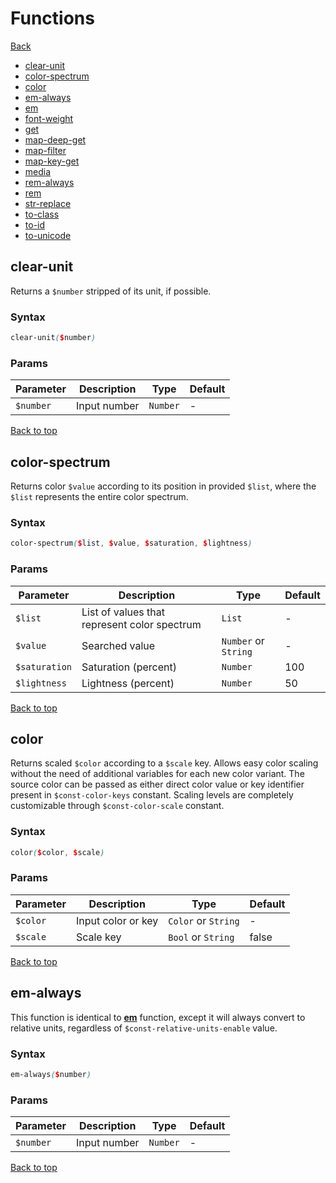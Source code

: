 # Functions

[Back](./#contents)

- [clear-unit](#clear-unit)
- [color-spectrum](#color-spectrum)
- [color](#color)
- [em-always](#em-always)
- [em](#em)
- [font-weight](#font-weight)
- [get](#get)
- [map-deep-get](#map-deep-get)
- [map-filter](#map-filter)
- [map-key-get](#map-key-get)
- [media](#media)
- [rem-always](#rem-always)
- [rem](#rem)
- [str-replace](#str-replace)
- [to-class](#to-class)
- [to-id](#to-id)
- [to-unicode](#to-unicode)

## clear-unit

Returns a `$number` stripped of its unit, if possible.

### Syntax

```scss
clear-unit($number)
```

### Params

| Parameter | Description  | Type     | Default |
| --------- | ------------ | -------- | ------- |
| `$number` | Input number | `Number` | -       |

[Back to top](#constants)

## color-spectrum

Returns color `$value` according to its position in provided `$list`, where the `$list` represents the entire color spectrum.

### Syntax

```scss
color-spectrum($list, $value, $saturation, $lightness)
```

### Params

| Parameter     | Description                                  | Type                 | Default |
| ------------- | -------------------------------------------- | -------------------- | ------- |
| `$list`       | List of values that represent color spectrum | `List`               | -       |
| `$value`      | Searched value                               | `Number` or `String` | -       |
| `$saturation` | Saturation (percent)                         | `Number`             | 100     |
| `$lightness`  | Lightness (percent)                          | `Number`             | 50      |

[Back to top](#constants)

## color

Returns scaled `$color` according to a `$scale` key. Allows easy color scaling without the need of additional variables for each new color variant. The source color can be passed as either direct color value or key identifier present in `$const-color-keys` constant. Scaling levels are completely customizable through `$const-color-scale` constant.

### Syntax

```scss
color($color, $scale)
```

### Params

| Parameter | Description        | Type                | Default |
| --------- | ------------------ | ------------------- | ------- |
| `$color`  | Input color or key | `Color` or `String` | -       |
| `$scale`  | Scale key          | `Bool` or `String`  | false   |

[Back to top](#constants)

## em-always

This function is identical to [**em**](#em) function, except it will always convert to relative units, regardless of `$const-relative-units-enable` value.

### Syntax

```scss
em-always($number)
```

### Params

| Parameter | Description  | Type     | Default |
| --------- | ------------ | -------- | ------- |
| `$number` | Input number | `Number` | -       |

[Back to top](#constants)
